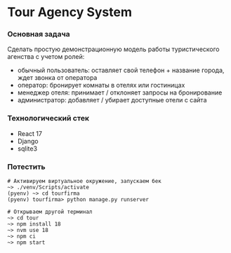 # Tour Agency System 

### Основная задача
Сделать простую демонстрационную модель работы туристического агенства с учетом ролей:
  - обычный пользователь: оставляет свой телефон + название города, ждет звонка от оператора
  - оператор: бронирует комнаты в отелях или гостиницах
  - менеджер отеля: принимает / отклоняет запросы на бронирование 
  - администратор: добавляет / убирает доступные отели с сайта

### Технологический стек
- React 17
- Django
- sqlite3

### Потестить 
```
# Активируем виртуальное окружение, запускаем бек
~> ./venv/Scripts/activate
(pyenv) ~> cd tourfirma
(pyenv) tourfirma> python manage.py runserver

# Открываем другой терминал
~> cd tour
~> npm install 18
~> nvm use 18
~> npm ci
~> npm start

```
